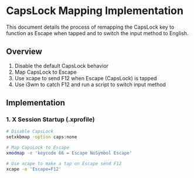 # CapsLock Mapping Implementation

This document details the process of remapping the CapsLock key to function as Escape when tapped and to switch the input method to English.

## Overview

1. Disable the default CapsLock behavior
2. Map CapsLock to Escape
3. Use xcape to send F12 when Escape (CapsLock) is tapped
4. Use i3wm to catch F12 and run a script to switch input method

## Implementation

### 1. X Session Startup (.xprofile)

```bash
# Disable CapsLock
setxkbmap -option caps:none

# Map CapsLock to Escape
xmodmap -e 'keycode 66 = Escape NoSymbol Escape'

# Use xcape to make a tap on Escape send F12
xcape -e 'Escape=F12'
